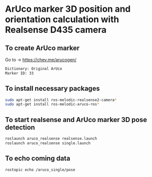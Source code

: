 # ArUco marker 3D position and orientation calculation with Realsense D435 camera

## To create ArUco marker
Go to -> https://chev.me/arucogen/ 
```bash
Dictionary: Original ArUco
Marker ID: 33
```

## To install necessary packages
```bash
sudo apt-get install ros-melodic-realsense2-camera*
sudo apt-get install ros-melodic-aruco-ros*
```


## To start realsense and ArUco marker 3D pose detection
```bash
roslaunch aruco_realsense realsense.launch
roslaunch aruco_realsense single.launch
```

## To echo coming data
```bash
rostopic echo /aruco_single/pose
```